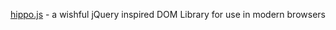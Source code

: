 [hippo.js](http://hippojs.com/) - a wishful jQuery inspired DOM Library for use in modern browsers


